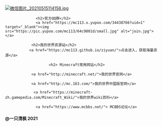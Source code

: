 
<html>
	<head>
		 <a href="https://mc113.x.yupoo.com/34433922?uid=1" target="_blank"><img src="https://pic.yupoo.com/mc113/b2ccab5f/0f709ec0.jpg" alt="微信图片_20210515114156.jpg"></a>
		
				  <h2>官方QQ群</h2>
				  <a href="https://mc113.x.yupoo.com/34438766?uid=1" target="_blank"><img src="https://pic.yupoo.com/mc113/64c9801d/small.jpg" alt="join.jpg"></a>
		            
			    <h2>我的世界资源站</h2>
			   <a href="https://mc113.github.io/ziyuan/">点击进入，获取海量资源</a>
			   
	                    <h2> Minecraft常用网站</h2>
			   
			    <a href="http://minecraft.net/">我的世界官网</a>
			    
			    <a href="http://mc.163.com/">我的世界中国版官网</a>
			    
			     <a href="https://minecraft-zh.gamepedia.com/Minecraft_Wiki/">我的世界wiki百科</a>
			     
			      <a href="https://www.mcbbs.net/"> MCBBS论坛</a>

 <div class="footer">
        <h4>@一只清枫 2021</h4>
